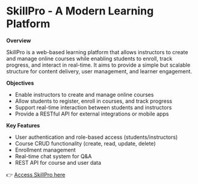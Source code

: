 # SkillPro - A Modern Learning Platform

**Overview**

SkillPro is a web-based learning platform that allows instructors to create and manage online courses while enabling students to enroll, track progress, and interact in real-time. It aims to provide a simple but scalable structure for content delivery, user management, and learner engagement.

**Objectives**
- Enable instructors to create and manage online courses
- Allow students to register, enroll in courses, and track progress
- Support real-time interaction between students and instructors
- Provide a RESTful API for external integrations or mobile apps

**Key Features**
- User authentication and role-based access (students/instructors)
- Course CRUD functionality (create, read, update, delete)
- Enrollment management
- Real-time chat system for Q&A
- REST API for course and user data

👉 [Access SkillPro here](https://your-link-here.com)